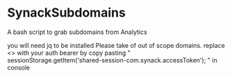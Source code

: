 # SynackSubdomains
A bash script to grab subdomains from Analytics

you will need jq to be installed
Please take of out of scope domains.
replace <<token>> with your auth bearer by copy pasting " sessionStorage.getItem('shared-session-com.synack.accessToken'); " in console
